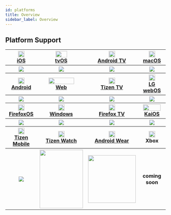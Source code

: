 ```yaml
---
id: platforms
title: Overview
sidebar_label: Overview
---
```


## Platform Support

<table>
  <tr>
    <th>
      <img src="https://renative.org/img/ic_ios.png" width=20 height=20 />
      </br>
      <a href="https://renative.org/docs/platform-ios">iOS</a>
    </th><th>
      <img src="https://renative.org/img/ic_tvos.png" width=36 height=20 />
      </br>
      <a href="https://renative.org/docs/platform-tvos">tvOS</a>
    </th><th>
      <img src="https://renative.org/img/ic_androidtv.png" width=20 height=20 />
      </br>
      <a href="https://renative.org/docs/platform-androidtv">Android TV</a>
    </th><th>
      <img src="https://renative.org/img/ic_macos.png" width=20 height=20 />
      </br>
      <a href="https://renative.org/docs/platform-macos">macOS</a>
    </th>
  </tr>
  <tr>
    <th>
      <img src="https://renative.org/img/rnv_ios.gif" />
    </th><th>
    <img src="https://renative.org/img/rnv_tvos.gif" />
    </th><th>
    <img src="https://renative.org/img/rnv_android-tv.gif" />
    </th><th>
    <img src="https://renative.org/img/rnv_macos.gif" />
    </th>
  </tr>
  <tr>
    <th>
    <img src="https://renative.org/img/ic_android.png" width=20 height=20 />
    </br>
    <a href="https://renative.org/docs/platform-android">Android</a>
    </th><th>
    <img src="https://renative.org/img/ic_web.png" width=80 height=20 />
    </br>
    <a href="https://renative.org/docs/platform-web">Web</a>
    </th><th>
    <img src="https://renative.org/img/ic_tizen.png" width=20 height=20 />
    </br>
    <a href="https://renative.org/docs/platform-tizen">Tizen TV</a>
    </th><th>
    <img src="https://renative.org/img/ic_webos.png" width=20 height=20 />
    </br>
    <a href="https://renative.org/docs/platform-webos">LG webOS</a>
    </th>
  </tr>
  <tr>
    <th>
    <img src="https://renative.org/img/rnv_android.gif" />
    </th><th>
    <img src="https://renative.org/img/rnv_web.gif" />
    </th><th>
    <img src="https://renative.org/img/rnv_tizen.gif" />
    </th><th>
    <img src="https://renative.org/img/rnv_webos.gif" />
    </th>
  </tr>
  <tr>
    <th>
    <img src="https://renative.org/img/ic_firefoxos.png" width=20 height=20 />
    </br>
    <a href="https://renative.org/docs/platform-firefoxos">FirefoxOS</a>
    </th><th>
    <img src="https://renative.org/img/ic_windows.png" width=20 height=20 />
    </br>
    <a href="https://renative.org/docs/platform-windows">Windows</a>
    </th><th>
    <img src="https://renative.org/img/ic_firefoxtv.png" width=20 height=20 />
    </br>
    <a href="https://renative.org/docs/platform-firefoxtv">Firefox TV</a>
    </th><th>
    <img src="https://renative.org/img/ic_kaios.png" width=55 height=20 />
    </br>
    <a href="https://renative.org/docs/platform-kaios">KaiOS</a>
    </th>
  </tr>
  <tr>
    <th>
    <img src="https://renative.org/img/rnv_firefoxos.gif" />
    </th><th>
    <img src="https://renative.org/img/rnv_windows.gif" />
    </th><th>
    <img src="https://renative.org/img/rnv_firefoxtv.gif" />
    </th><th>
    <img src="https://renative.org/img/rnv_kaios.gif" />
    </th>
  </tr>

  <tr>
    <th>
    <img src="https://renative.org/img/ic_tizen.png" width=20 height=20 />
    </br>
    <a href="https://renative.org/docs/platform-tizenmobile">Tizen Mobile</a>
    </th><th>
    <img src="https://renative.org/img/ic_tizenwatch.png" width=20 height=20 />
    </br>
    <a href="https://renative.org/docs/platform-tizenwatch">Tizen Watch</a>
    </th><th>
    <img src="https://renative.org/img/ic_androidwear.png" width=20 height=20 />
    </br>
    <a href="https://renative.org/docs/platform-androidwear">Android Wear</a>
    </th><th>
    <img src="https://renative.org/img/ic_xbox.png" width=20 height=20 />
    </br>
    <a>Xbox</a>
    </th>
  </tr>
  <tr>
    <th>
    <img src="https://renative.org/img/rnv_tizenmobile.gif" />
    </th><th>
    <img src="https://renative.org/img/rnv_tizenwatch.gif" width="136" height="184" />
    </th><th>
    <img src="https://renative.org/img/rnv_androidwear.gif" width="150" height="150" />
    </th><th>
    coming soon
    </th>
  </tr>
</table>
